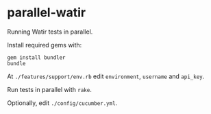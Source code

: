 # parallel-watir

Running Watir tests in parallel.

Install required gems with:

    gem install bundler
    bundle

At `./features/support/env.rb` edit `environment`, `username` and `api_key`.

Run tests in parallel with `rake`.

Optionally, edit `./config/cucumber.yml`.
